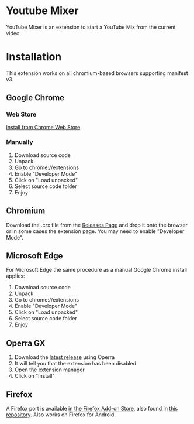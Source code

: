 # Youtube Mixer
YouTube Mixer is an extension to start a YouTube Mix from the current video.

# Installation
This extension works on all chromium-based browsers supporting manifest v3.

## Google Chrome

### Web Store
[Install from Chrome Web Store](https://chrome.google.com/webstore/detail/oldmlbbjlkbfohlphicjoheoagmnngjb)

### Manually

1. Download source code
2. Unpack
3. Go to chrome://extensions
4. Enable "Developer Mode"
5. Click on "Load unpacked"
6. Select source code folder
7. Enjoy

## Chromium

Download the .crx file from the [Releases Page](https://github.com/Eiernase/YouTubeMixerChrome/releases) and drop it onto the browser or in some cases the extension page. You may need to enable "Developer Mode".

## Microsoft Edge

For Microsoft Edge the same procedure as a manual Google Chrome install applies:

1. Download source code
2. Unpack
3. Go to chrome://extensions
4. Enable "Developer Mode"
5. Click on "Load unpacked"
6. Select source code folder
7. Enjoy

## Operra GX

1. Download the [latest release](https://github.com/Eiernase/YouTubeMixerChrome/releases) using Operra
2. It will tell you that the extension has been disabled
3. Open the extension manager
4. Click on "Install"

## Firefox

A Firefox port is available [in the Firefox Add-on Store](https://addons.mozilla.org/en-US/firefox/addon/youtube-mixer/), also found in [this repository](https://github.com/Eiernase/YouTubeMixerFirefox). Also works on Firefox for Android.
